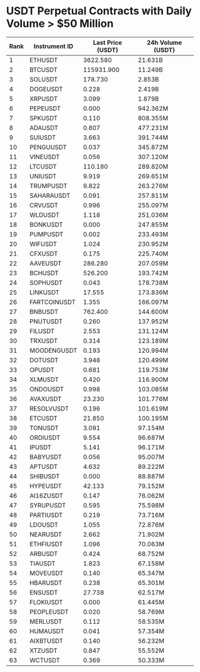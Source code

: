 # USDT Perpetual Contracts with Daily Volume > $50 Million

| Rank | Instrument ID | Last Price (USDT) | 24h Volume (USDT) |
|------|---------------|-------------------|-------------------|
| 1 | ETHUSDT | 3622.580 | 21.631B |
| 2 | BTCUSDT | 115931.900 | 11.249B |
| 3 | SOLUSDT | 178.730 | 2.853B |
| 4 | DOGEUSDT | 0.228 | 2.419B |
| 5 | XRPUSDT | 3.099 | 1.879B |
| 6 | PEPEUSDT | 0.000 | 942.362M |
| 7 | SPKUSDT | 0.110 | 808.355M |
| 8 | ADAUSDT | 0.807 | 477.231M |
| 9 | SUIUSDT | 3.663 | 391.744M |
| 10 | PENGUUSDT | 0.037 | 345.872M |
| 11 | VINEUSDT | 0.056 | 307.120M |
| 12 | LTCUSDT | 110.180 | 289.820M |
| 13 | UNIUSDT | 9.919 | 269.651M |
| 14 | TRUMPUSDT | 9.822 | 263.276M |
| 15 | SAHARAUSDT | 0.091 | 257.811M |
| 16 | CRVUSDT | 0.996 | 255.097M |
| 17 | WLDUSDT | 1.118 | 251.036M |
| 18 | BONKUSDT | 0.000 | 247.855M |
| 19 | PUMPUSDT | 0.002 | 233.493M |
| 20 | WIFUSDT | 1.024 | 230.952M |
| 21 | CFXUSDT | 0.175 | 225.740M |
| 22 | AAVEUSDT | 286.280 | 207.059M |
| 23 | BCHUSDT | 526.200 | 193.742M |
| 24 | SOPHUSDT | 0.043 | 178.738M |
| 25 | LINKUSDT | 17.555 | 173.836M |
| 26 | FARTCOINUSDT | 1.355 | 166.097M |
| 27 | BNBUSDT | 762.400 | 144.600M |
| 28 | PNUTUSDT | 0.260 | 137.952M |
| 29 | FILUSDT | 2.553 | 131.124M |
| 30 | TRXUSDT | 0.314 | 123.189M |
| 31 | MOODENGUSDT | 0.193 | 120.994M |
| 32 | DOTUSDT | 3.948 | 120.499M |
| 33 | OPUSDT | 0.681 | 119.753M |
| 34 | XLMUSDT | 0.420 | 116.900M |
| 35 | ONDOUSDT | 0.998 | 103.085M |
| 36 | AVAXUSDT | 23.230 | 101.776M |
| 37 | RESOLVUSDT | 0.196 | 101.619M |
| 38 | ETCUSDT | 21.850 | 100.195M |
| 39 | TONUSDT | 3.091 | 97.154M |
| 40 | ORDIUSDT | 9.554 | 96.687M |
| 41 | IPUSDT | 5.141 | 96.171M |
| 42 | BABYUSDT | 0.056 | 95.007M |
| 43 | APTUSDT | 4.632 | 89.222M |
| 44 | SHIBUSDT | 0.000 | 88.887M |
| 45 | HYPEUSDT | 42.133 | 79.152M |
| 46 | AI16ZUSDT | 0.147 | 76.062M |
| 47 | SYRUPUSDT | 0.595 | 75.598M |
| 48 | PARTIUSDT | 0.219 | 73.716M |
| 49 | LDOUSDT | 1.055 | 72.876M |
| 50 | NEARUSDT | 2.662 | 71.902M |
| 51 | ETHFIUSDT | 1.096 | 70.063M |
| 52 | ARBUSDT | 0.424 | 68.752M |
| 53 | TIAUSDT | 1.823 | 67.158M |
| 54 | MOVEUSDT | 0.140 | 65.347M |
| 55 | HBARUSDT | 0.238 | 65.301M |
| 56 | ENSUSDT | 27.738 | 62.517M |
| 57 | FLOKIUSDT | 0.000 | 61.445M |
| 58 | PEOPLEUSDT | 0.020 | 58.769M |
| 59 | MERLUSDT | 0.112 | 58.535M |
| 60 | HUMAUSDT | 0.041 | 57.354M |
| 61 | AIXBTUSDT | 0.140 | 56.232M |
| 62 | XTZUSDT | 0.847 | 55.552M |
| 63 | WCTUSDT | 0.369 | 50.333M |
